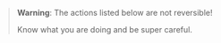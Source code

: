> **Warning**: The actions listed below are not reversible!
>
> Know what you are doing and be super careful.
